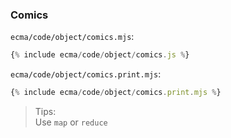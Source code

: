 ### Comics

`ecma/code/object/comics.mjs`:
```js
{% include ecma/code/object/comics.js %}
```

`ecma/code/object/comics.print.mjs`:
```js
{% include ecma/code/object/comics.print.mjs %}
```

> Tips:<br>
> Use `map` or `reduce`